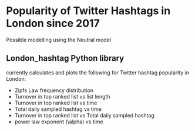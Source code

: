 # Popularity of Twitter Hashtags in London since 2017

Possible modelling using the Neutral model

## London_hashtag Python library

currently calculates and plots the following for Twitter hashtag popularity in London:
* Zipfs Law frequency distribution 
* Turnover in top ranked list vs list length
* Turnover in top ranked list vs time
* Total daily sampled hashtag vs time
* Turnover in top ranked list vs Total daily sampled hashtag
* power law exponent (\alpha) vs time
